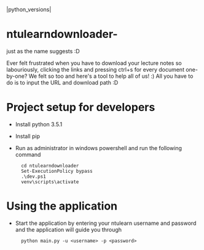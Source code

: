 |python_versions|

# ntulearndownloader-
just as the name suggests :D

Ever felt frustrated when you have to download your lecture notes so labouriously, clicking the links and pressing ctrl+s for every document one-by-one?
We felt so too and here's a tool to help all of us! :)
All you have to do is to input the URL and download path :D

# Project setup for developers
- Install python 3.5.1
- Install pip
- Run as administrator in windows powershell and run the following command

		cd ntulearndownloader
		Set-ExecutionPolicy bypass
		.\dev.ps1
		venv\scripts\activate

# Using the application
- Start the application by entering your ntulearn username and password and the application will guide you through

        python main.py -u <username> -p <password>
